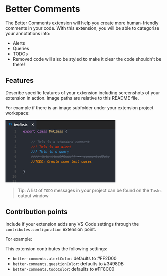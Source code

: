 # Better Comments

The Better Comments extension will help you create more human-friendly comments in your code.
With this extension, you will be able to categorise your annotations into:
* Alerts
* Queries
* TODOs
* Removed code will also be styled to make it clear the code shouldn't be there!

## Features

Describe specific features of your extension including screenshots of your extension in action. Image paths are relative to this README file.

For example if there is an image subfolder under your extension project workspace:

![Annotated code](images/better-comments.PNG)

> Tip: A list of `TODO` messages in your project can be found on the `Tasks` output window


## Contribution points

Include if your extension adds any VS Code settings through the `contributes.configuration` extension point.

For example:

This extension contributes the following settings:

* `better-comments.alertColor`: defaults to #FF2D00
* `better-comments.questionColor`: defaults to #3498DB
* `better-comments.todoColor`: defaults to #FF8C00
